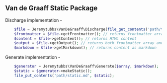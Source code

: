 ## Van de Graaff Static Package

Discharge implementation -
```php
    $file = Jeremytubbs\VanDeGraaff\Discharge(file_get_contents('path/to/file.md'));
    $frontmatter = $file->getFrontmatter(); // returns frontmatter array
    $content = $file->getContent(); // returns HTML content
    $output = $file->getOutput(); // returns both frontmatter array and HTML content
    $markdown = $file->getMarkdown(); // returns content as markdown
```

Generate implementation -
```php
    $generator = Jeremytubbs\VanDeGraaff\Generate($array, $markdown);
    $static = $generator->makeStatic();
    file_put_contents('path/static.md', $static);
```
